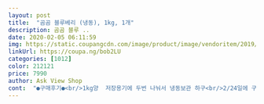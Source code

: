 ```yaml
---
layout: post 
title:  "곰곰 블루베리 (냉동), 1kg, 1개" 
description: 곰곰 블루 ..
date: 2020-02-05 06:11:59 
img: https://static.coupangcdn.com/image/product/image/vendoritem/2019/10/15/5313167830/6ab1ba83-d1e1-4fe2-bf7b-03e25ca4a723.jpg 
linkUrl: https://coupa.ng/bob2LU 
categories: [1012] 
color: 212121 
price: 7990 
author: Ask View Shop 
cont:  "●구매후기●<br/>1kg양  저장용기에 두번 나눠서 냉동보관 하구<br/>2/24일에 구매 후 한달 넘는 시간이 흘렀네요<br/>===========================================================<br/>■감 사 합 니 다■<br/>■로켓프레쉬■<br/>✔️블루베리는 냉동으로 보관해도 영양소가 상하지 않는다고 해요.<br/> 굳이 생블루베리를 고집하시는 것이 아니라면 가격적으로도 부담없고 영양가도 차이없는 냉동블루베리 너무나 강추입니다!<br/>➖➖➖➖➖➖➖➖➖➖➖➖➖➖➖<br/>ㆍ<br/>가격도 저렴한데 made in usa 캘리포니아 뜨거운 햇볕받고 자란 덕인지 달기도 엄청 다네요! 신랑이 요거트에 넣어주면 정말 좋아해요.<br/> 단 것 좋아하는 분인데 군것질 대신 요거트에 블루베리 넣고 그레놀라 넣어주면 너무 맛있다고 잘먹으니 군것질도 줄이고 건강도 챙기고 저희 가족에겐 아주 고마운 식품이네요<br/>가장 큰 장점 가운데 하나가 ‘지퍼백’을 꼽을 수 있을 것 같아요.<br/> 굳이 다른 밀폐용기에 보관할 수고로움을 덜어주고, 사실 블루베리도 물듦이 있어서 보관하기 까다롭기도 하잖아요<br/>거의 매일 신랑이랑 요거트에 곰곰 블루베리 넣고 그레놀라랑 함께 먹다보니 한 팩 거의 다 비웠습니다 양은 정말 짐승용량이에요<br/>걸쭉해지다 싶으면 불끄고  식히고~그럼 끝<br/>굵기는 제 각기 틀리지만요 큰거는 또 엄청<br/>그다지 세지 않고 새콤도 덜하고<br/>넣고 이것두 별미 입니다<br/>다르다는 것도 느껴집니다<br/>다른 냉동과일이 있어 블루베리를 한동안<br/>다시 찾게 되서 먹어야 나의 숙제이구 ㅎ<br/>때로는 요플레 블루베리쨈 찻스푼으로 한수저<br/>맛을 보니 제 입이 그닥 고급이 아니어서 그런지 전 맛있습니다 원래 냉동시키면 맛이 떨어지더군요 이정도면 맛있는제품 같습니다 간간히 달달한 블루베리도 있고 맹맛인 블루베리도 있고 그렇습니다;;<br/>맛이 확띄게 나질 않아.<br/>번거로움 감수하고<br/>먹다남은 300g과 어제 받은 냉동블루베리 500g 총 800g으로 블루벨리쨈을 만들었어요<br/>먹어두 되니 더 맛나게 느껴집니다<br/>방심하지 말고 계속 먹어야 하는<br/>보라열매등이 좋다고 하니~<br/>블루베리 다양하게 만들어서 먹을수<br/>블루베리 많이 드세요~!<br/>블루베리 사실 그냥으로 먹을라 했는데<br/>블루베리는 작아서 냉동이라도 먹기가 참 편하고 건강에도 좋고 제가 요거트와 먹어보니 변비에도 효과가 있는거 같아서 계속 먹으려고 합니다!!!<br/>블루베리로 소스도 가능합니다<br/>블루베리를 환장하게 좋아하는 첫째를 위해 생과는 빨리 먹어야 하고 부담스러워 냉동으로 구매하고 있습니다 이번에 곰곰 제품으로 구매를 해보았는데맛이 어떨지 몰라서 하나만 구매했습니다<br/>블루베리알은 적당히 큽니다 크기가 크니 먹는맛이 나서 전 좋은거 같습니다.<br/> 새벽에 잠이 안 와서 혼자 먹어봤는데 첫째가 잘 먹을거 같습니다;!!<br/>블루베리쨈으로 ~하기로 결정하고... <br/><br/>설탕 종이컵으로 한컵  그렇게해서 완성된<br/>소요시간 40분에서 1시간정도 ~딱히 정해져<br/>솔직한 구매후기입니다<br/>솔직히 말씀드리자면 비문증 많이 사라졌습니다<br/>수분이 없어서 종이컵으로 생수한컵 올리고당<br/>시력보호에 좋다고 몇년을 먹어 됐건만 ~<br/>시큼하지않고 달고 맛있고 짐승용량이라 요거트에 넣을 블루베리 찾으신다면 저는 추천할게요 :)<br/>신선도가 좋아서 별점은 그대로 드립니다<br/>신선도는 매우 좋아요<br/>안토시안 황산화 작용 혈관개선  혈관청소등<br/>안해먹었어요<br/>어제 새벽배송으로 받은 곰곰 냉동블루베리<br/>요거트에 블루베리 넣어먹으면 진짜 너무 맛있지 않나요! 참 좋아라하는데, 생블루베리는 가격도 더 비싸고 금방 상하기도 해서 부담이 되기도 하고 개인적으론 특히 요거트에 넣어먹는 용으론 냉동블루베리가 식감적으로는 아삭아삭하고 훨씬 훌륭하다고 생각해요<br/>요즘 갑자기 새벽에 일찍 배송이 되어서 코로나도 잠시 잊게 만드는 쿠팡의 배송 속도 대단합니다! 진심 배송해주는 쿠팡맨들 덕분에 편하게 먹으니 감사하게 생각하며 맛있게 먹겠습니다~<br/>유통기한/ 22년 7월 12일 (2년 이상 잔여)<br/>입니다<br/>있는 시간은 아닙니다<br/>있는데 스무디... <br/>에이드 .<br/>.<br/>요플레 견과와 토핑<br/>자체 용기에 지퍼백 기능이 있어 먹는 동안 너무나 간단히 지퍼백만 닫아 먹을 수 있어 편리해요<br/>저는 굉장히 운이 좋아서 특가로 떴을 때 2봉지에 9천원대에  구매하여 더더욱 만족도가 높네요<br/>전에 주문한 블루베리는 2키로인데 지퍼백이 아니라 불편했는데 곰곰이껀 지퍼백이라 보관하기가 넘 편하고 가격도 저렴하고 맛도 괜찮습니다!!<br/>조금 남은 양은 갈아서 스무디 만들어 먹었어요<br/>좀 따로도 먹었봤는데 밍밍하네요 단맛도<br/>지금 재구매인데  맛이 그때와 조금<br/>쨈이 맛있고 식빵에 발라서  스픈으로 떠서<br/>참고하시어 좋은 구매 되시기 바랍니다<br/>큽니다<br/>포장 패키지는 맨들맨들한 재질이고 지퍼백이 있어서 보관하기 편합니다 예전에 코스트코에서 냉동 블루베리 구매해서 지겹게 갈아먹어대서 요즘은 요거트에  넣어서 먹는맛에 빠져서 또 주구장창 요거트와 같이 먹습니다<br/>푸드열매인거 같습니다<br/>해서 쉽고 먹기 편하고 젤 무난한 방법인데.<br/>.<br/><br/>" 
---
```

